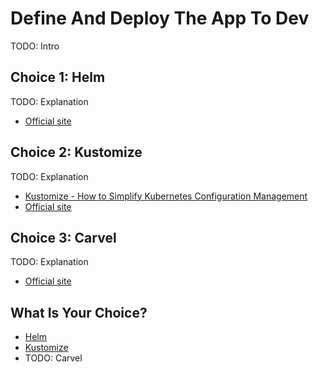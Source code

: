 # Define And Deploy The App To Dev

TODO: Intro

## Choice 1: Helm

TODO: Explanation

* [Official site](https://helm.sh)

## Choice 2: Kustomize

TODO: Explanation

* [Kustomize - How to Simplify Kubernetes Configuration Management](https://youtu.be/Twtbg6LFnAg)
* [Official site](https://kustomize.io)

## Choice 3: Carvel

TODO: Explanation

* [Official site](https://carvel.dev)

## What Is Your Choice?

* [Helm](helm.md)
* [Kustomize](kustomize.md)
* TODO: Carvel